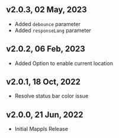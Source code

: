 ## v2.0.3, 02 May, 2023
- Added `debounce` parameter
- Added `responseLang` parameter
## v2.0.2, 06 Feb, 2023
- Added Option to enable current location
## v2.0.1, 18 Oct, 2022
- Resolve status bar color issue
## v2.0.0, 21 Jun, 2022
- Initial Mappls Release